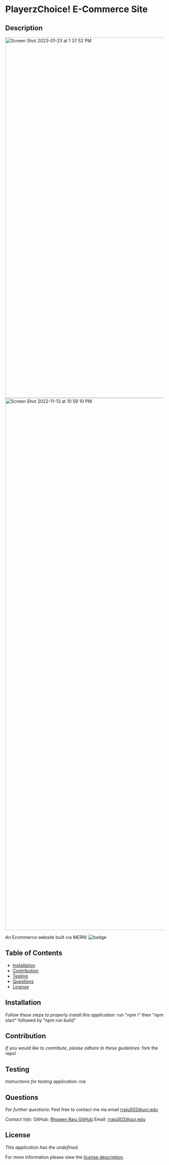 # PlayerzChoice! E-Commerce Site

## Description
<img width="1143" alt="Screen Shot 2023-01-23 at 1 37 52 PM" src="https://user-images.githubusercontent.com/105147266/214155950-39e01266-c046-4849-8ab0-8b76276dc3eb.png">

<img width="1687" alt="Screen Shot 2022-11-13 at 10 59 10 PM" src="https://user-images.githubusercontent.com/105147266/201595186-d2d8f498-091a-4956-b582-4e57aa36e6ad.png">


An Ecommerce website built via MERN!
![badge](https://img.shields.io/badge/license-undefined-brightorange)
## Table of Contents
  * [Installation](#installation)
  * [Contribution](#contribution)
  * [Testing](#testing)
  * [Questions](#questions)
  * [License](#license)
    
    
## Installation
    
  _Follow these steps to properly install this application:_
  run "npm i" then "npm start" followed by "npm run build"
      
## Contribution
  _If you would like to contribute, please adhere to these guidelines:_
  fork the repo!
      
## Testing
  _Instructions for testing application:_
  n/a
      
## Questions
      
  _For further questions:_
  Feel free to contact me via email rraju002@ucr.edu
  
  _Contact Info:_
  GitHub: [Rhowen Raju GitHub](https://github.com/rraju002)
  Email: [rraju002@ucr.edu](mailto:rraju002@ucr.edu)
    
## License
      
  _This application has the undefined._
      
  For more information please view the [license description]().
  
  
